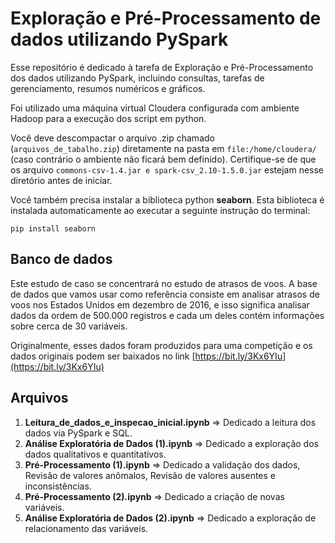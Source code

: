 # Exploração e Pré-Processamento de dados utilizando PySpark 

<div>
Esse repositório é dedicado à tarefa de Exploração e Pré-Processamento dos dados utilizando PySpark, incluindo consultas, tarefas de gerenciamento, resumos numéricos e gráficos.
</div>
<div>

Foi utilizado uma máquina virtual Cloudera configurada com ambiente Hadoop para a execução dos script em python.

Você deve descompactar o arquivo .zip chamado (`arquivos_de_tabalho.zip`) diretamente na pasta em `file:/home/cloudera/` (caso contrário o ambiente não ficará bem definido). Certifique-se de que os arquivo  `commons-csv-1.4.jar e spark-csv_2.10-1.5.0.jar` estejam nesse diretório antes de iniciar.

Você também precisa instalar a biblioteca python **seaborn**. Esta biblioteca é instalada automaticamente ao executar a seguinte instrução do terminal:

    pip install seaborn

</div>

## Banco de dados

<div>


Este estudo de caso se concentrará no estudo de atrasos de voos.
A base de dados que vamos usar como referência consiste em analisar atrasos de voos nos Estados Unidos em dezembro de 2016, e isso significa analisar dados da ordem de 500.000 registros e cada um deles contém informações sobre cerca de 30 variáveis.

Originalmente, esses dados foram produzidos para uma competição e os dados originais podem ser baixados no link [https://bit.ly/3Kx6YIu](https://bit.ly/3Kx6YIu)
</div>

## Arquivos

1. **Leitura_de_dados_e_inspecao_inicial.ipynb** => Dedicado a leitura dos dados via PySpark e SQL.
2. **Análise Exploratória de Dados (1).ipynb** => Dedicado a exploração dos dados qualitativos e quantitativos.
3. **Pré-Processamento (1).ipynb** => Dedicado a validação dos dados, Revisão de valores anômalos, Revisão de valores ausentes e inconsistências.
4. **Pré-Processamento (2).ipynb** => Dedicado a criação de novas variáveis.
5. **Análise Exploratória de Dados (2).ipynb** => Dedicado a exploração de relacionamento das variáveis.
